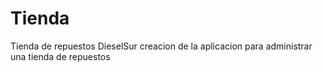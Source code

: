 # Tienda
Tienda de repuestos DieselSur
creacion de la aplicacion para administrar una tienda de repuestos
